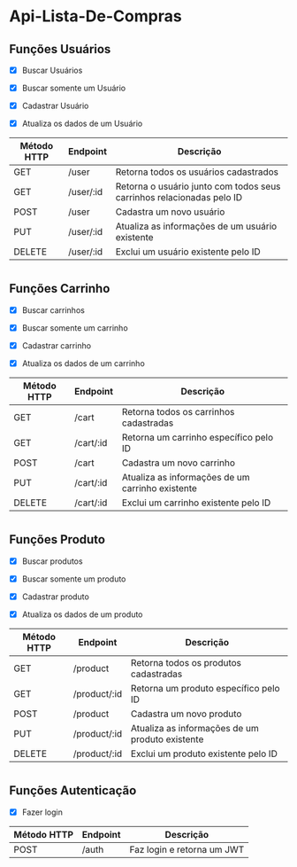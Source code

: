 # Api-Lista-De-Compras
 
## Funções Usuários

- [X] Buscar Usuários

- [X] Buscar somente um Usuário

- [X] Cadastrar Usuário

- [X] Atualiza os dados de um Usuário

| Método HTTP	| Endpoint | Descrição |
|--------|----------|----------|
| GET |	/user |	Retorna todos os usuários cadastrados |
| GET |	/user/:id |	Retorna o usuário junto com todos seus carrinhos relacionadas pelo ID|
| POST |	/user |	Cadastra um novo usuário |
| PUT |	/user/:id |	Atualiza as informações de um usuário existente |
| DELETE |	/user/:id |	Exclui um usuário existente pelo ID |
#

## Funções Carrinho

- [X] Buscar carrinhos

- [X] Buscar somente um carrinho

- [X] Cadastrar carrinho

- [X] Atualiza os dados de um carrinho


| Método HTTP	| Endpoint | Descrição |
|--------|----------|----------|
| GET |	/cart |	Retorna todos os carrinhos cadastradas |
| GET |	/cart/:id |	Retorna um carrinho específico pelo ID |
| POST |	/cart |	Cadastra um novo carrinho |
| PUT |	/cart/:id |	Atualiza as informações de um carrinho existente |
| DELETE |	/cart/:id |	Exclui um carrinho existente pelo ID |
#

## Funções Produto

- [X] Buscar produtos 

- [X] Buscar somente um produto

- [X] Cadastrar produto

- [X] Atualiza os dados de um produto

| Método HTTP	| Endpoint | Descrição |
|--------|----------|----------|
| GET |	/product |	Retorna todos os produtos cadastradas |
| GET |	/product/:id |	Retorna um produto específico pelo ID |
| POST |	/product |	Cadastra um novo produto |
| PUT |	/product/:id |	Atualiza as informações de um produto existente |
| DELETE |	/product/:id |	Exclui um produto existente pelo ID |
#

## Funções Autenticação

- [X] Fazer login


| Método HTTP	| Endpoint | Descrição |
|--------|----------|----------|
| POST |	/auth |	Faz login e retorna um JWT |
#
